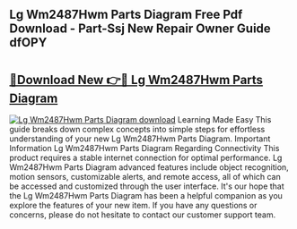 ## Lg Wm2487Hwm Parts Diagram Free Pdf Download - Part-Ssj New Repair Owner Guide dfOPY

# <h2><a href="http://dfocrq8.blite.top/?on=Lg+Wm2487Hwm+Parts+Diagram">🔗Download New 👉🔴 Lg Wm2487Hwm Parts Diagram</a></h2>

[![Lg Wm2487Hwm Parts Diagram download](https://i.imgur.com/lujVjoI.png)](http://dfocrq8.blite.top/?on=Lg+Wm2487Hwm+Parts+Diagram)
Learning Made Easy This guide breaks down complex concepts into simple steps for effortless understanding of your new Lg Wm2487Hwm Parts Diagram. Important Information Lg Wm2487Hwm Parts Diagram Regarding Connectivity This product requires a stable internet connection for optimal performance. Lg Wm2487Hwm Parts Diagram advanced features include object recognition, motion sensors, customizable alerts, and remote access, all of which can be accessed and customized through the user interface. It's our hope that the Lg Wm2487Hwm Parts Diagram has been a helpful companion as you explore the features of your new item. If you have any questions or concerns, please do not hesitate to contact our customer support team.
